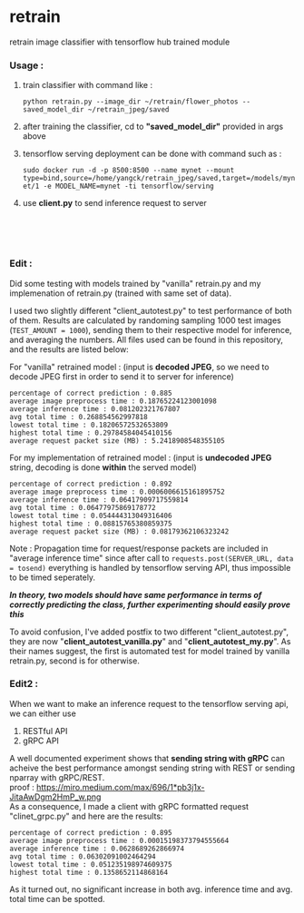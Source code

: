 # retrain
retrain image classifier with tensorflow hub trained module


### Usage : 

1. train classifier with command like : <p>`python retrain.py --image_dir ~/retrain/flower_photos --saved_model_dir ~/retrain_jpeg/saved`


1. after training the classifier, cd to **"saved_model_dir"** provided in args above

1. tensorflow serving deployment can be done with command such as : <p>`sudo docker run -d -p 8500:8500 --name mynet --mount type=bind,source=/home/yangck/retrain_jpeg/saved,target=/models/mynet/1 -e MODEL_NAME=mynet -ti tensorflow/serving`

1. use **client.py** to send inference request to server

<br>
<br>
<br>

### Edit :

Did some testing with models trained by "vanilla" retrain.py and my implemenation of retrain.py (trained with same set of data).<p>
I used two slightly different "client_autotest.py" to test performance of both of them. Results are calculated by randoming sampling 1000 test images (`TEST_AMOUNT = 1000`), sending them to their respective model for inference, and averaging the numbers. All files used can be found in this repository, and the results are listed below:

  For "vanilla" retrained model : (input is **decoded JPEG**, so we need to decode JPEG first in order to send it to server for inference)
  
    percentage of correct prediction : 0.885
    average image preprocess time : 0.18765224123001098
    average inference time : 0.081202321767807
    avg total time : 0.268854562997818
    lowest total time : 0.18206572532653809
    highest total time : 0.29784584045410156
    average request packet size (MB) : 5.2418908548355105
    
  For my implementation of retrained model : (input is **undecoded JPEG** string, decoding is done **within** the served model)
  
    percentage of correct prediction : 0.892
    average image preprocess time : 0.0006006615161895752
    average inference time : 0.06417909717559814
    avg total time : 0.06477975869178772
    lowest total time : 0.054444313049316406
    highest total time : 0.08815765380859375
    average request packet size (MB) : 0.08179362106323242
    
    
  Note : Propagation time for request/response packets are included in "average inference time" since after call to `requests.post(SERVER_URL, data = tosend)` everything is handled by tensorflow serving API, thus impossible to be timed seperately.


**_In theory, two models should have same performance in terms of correctly predicting the class, further experimenting should easily prove this_**
  
To avoid confusion, I've added postfix to two different "client_autotest.py", they are now "**client_autotest_vanilla.py**" and "**client_autotest_my.py**".
As their names suggest, the first is automated test for model trained by vanilla retrain.py, second is for otherwise.


### Edit2 :
When we want to make an inference request to the tensorflow serving api, we can either use
1. RESTful API
1. gRPC API <br>

A well documented experiment shows that **sending string with gRPC** can acheive the best performance amongst sending string with REST or sending nparray with gRPC/REST.
<br>proof : <https://miro.medium.com/max/696/1*pb3j1x-JitaAwDgm2HmP_w.png><br>
As a consequence, I made a client with gRPC formatted request "clinet_grpc.py" and here are the results:

    percentage of correct prediction : 0.895
    average image preprocess time : 0.00015198373794555664
    average inference time : 0.0628689262866974
    avg total time : 0.06302091002464294
    lowest total time : 0.051235198974609375
    highest total time : 0.1358652114868164

As it turned out, no significant increase in both avg. inference time and avg. total time can be spotted.

